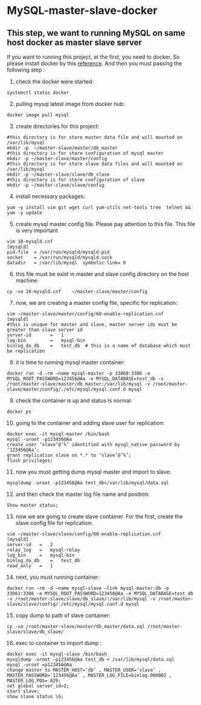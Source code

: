 # MySQL-master-slave-docker
## This step, we want to running MySQL on same host docker as master slave server

If you want to running this project, at the first, you need to docker. So please install docker by this [reference](https://docs.docker.com/engine/install/centos/). And then you must passing the following step :
1. check the docker were started:
```
systemctl status docker
```
2. pulling mysql latest image from docker hub:
```
docker image pull mysql
```
3. create directories for this project:
```
#this directory is for store master data file and will mounted on /var/lib/mysql
mkdir -p  ~/master-slave/master/db_master	
#this directory is for store configuration of mysql master
mkdir -p ~/master-slave/master/config
#this directory is for store slave data files and will mounted on /var/lib/mysql
mkdir -p ~/master-slave/slave/db_slave
#this directory is for store configuration of slave
mkdir -p ~/master-slave/slave/config
```
4. install necessary packages:
```
yum -y install vim git wget curl yum-utils net-tools tree  telnet && yum -y update
```
5. create mysql master config file. Please pay attention to this file. This file is very important
```
vim 10-mysqld.cnf
[mysqld]
pid-file  = /var/run/mysqld/mysqld-pid
socket    = /var/run/mysqld/mysqld.sock
datadir   = /var/lib/mysql	symbolic-link= 0
```
6. this file must be exist in master and slave config directory on the host machine:	
```
cp -va 10-mysqld.cnf	~/master-slave/master/config
```
7. now, we are creating a master config file, specific for replication:
```
vim ~/master-slave/master/config/60-enable-replication.cnf
[mysqld]
#this is unique for master and slave, master server ids must be greater than slave server id
server-id	    =	1
log-bin		    =	mysql-bin
binlog_do_db	=	test_db  # this is a name of database which must be replication
```
8. it is time to running mysql master container:
```
docker run -d –rm –name mysql-master -p 33060:3306 -e MYSQL_ROOT_PASSWORD=123456@Aa -e MYSQL_DATABASE=test_db -v /root/master-slave/master/db_master:/var/lib/mysql -v /root/master-slave/master/config/:/etc/mysql/mysql.conf.d mysql
```
9. check the container is up and status is normal:
```
docker ps
```
10. going to the container and adding slave user for replication:
```
docker exec -it mysql-master /bin/bash
mysql -uroot -p123456@Aa
create user ‘slave’@’%’ identified with mysql_native_password by ‘123456@Aa’;
grant replication slave on *.* to ‘slave’@’%’;
flush privileges;
```
11. now you must getting dump mysql master and import to slave:
```
mysqldump -uroot -p123456@Aa test_db>/var/lib/mysql/data.sql
```
12. and then check the master log file name and position:
```
Show master status;
```
13. now we are going to create slave container. For the first, create the slave config file for replication:
```
vim ~/master-slave/slave/config/60-enable-replication.cnf
[mysqld]
server-id	=	2
relay_log	=	mysql-relay
log_bin		=	mysql-bin
binlog_do_db	=	test_db
read_only	=	1
```
14. next, you must running container:
```
docker run –rm -d –name mysql-slave –link mysql-master:db -p 33061:3306 -e MYSQL_ROOT_PASSWORD=123456@Aa -e MYSQL_DATABASE=test_db -v /root/master-slave/slave/db_slave/:/var/lib/mysql -v /root/master-slave/slave/config/:/etc/mysql/mysql.conf.d mysql
```
15. copy dump to path of slave container:
```
cp -va /root/master-slave/master/db_master/data.sql /root/master-slave/slave/db_slave/
```
16. exec to container to import dump :
```
docker exec -it mysql-slave /bin/bash
mysqldump -uroot -p123456@Aa test_db < /var/lib/mysql/data.sql
mysql -uroot =p123456@Aa
change master to MASTER_HOST=’db’ , MASTER_USER=’slave’ , MASTER_PASSWORD=’123456@Aa’ , MASTER_LOG_FILE=binlog.000002 , MASTER_LOG_POS= 829;
set global server_id=2;
start slave;
show slave status \G;
```
